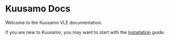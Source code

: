 Kuusamo Docs
============

Welcome to the Kuusamo VLE documentation.

If you are new to Kuusamo, you may want to start with the [Installation](Installation.md) guide.
